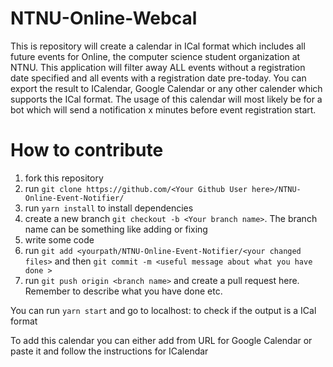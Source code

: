 # NTNU-Online-Webcal

This is repository will create a calendar in ICal format which includes all future events for Online, the computer science student organization at NTNU. This application will filter away ALL events without a registration date specified and all events with a registration date pre-today. You can export the result to ICalendar, Google Calendar or any other calender which supports the ICal format. The usage of this calendar will most likely be for a bot which will send a notification x minutes before event registration start.

# How to contribute

1. fork this repository
2. run `git clone https://github.com/<Your Github User here>/NTNU-Online-Event-Notifier/`
3. run `yarn install` to install dependencies
4. create a new branch `git checkout -b <Your branch name>`. The branch name can be something like adding <new feature> or fixing <new bug>
5. write some code
6. run `git add <yourpath/NTNU-Online-Event-Notifier/<your changed files>` and then `git commit -m <useful message about what you have done >`
7. run `git push origin <branch name>` and create a pull request here. Remember to describe what you have done etc.

You can run `yarn start` and go to localhost:<portnumber> to check if the output is a ICal format

To add this calendar you can either add from URL for Google Calendar or paste it and follow the instructions for ICalendar

